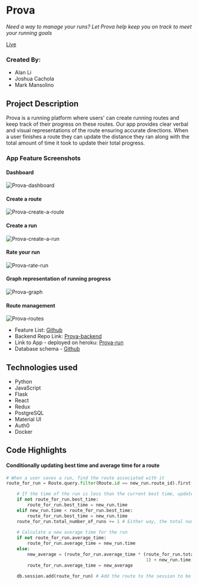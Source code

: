# Prova

*Need a way to manage your runs? Let Prova help keep you on track to meet your running goals*

[Live](https://prova-run.herokuapp.com)

### Created By:
- Alan Li
- Joshua Cachola
- Mark Mansolino

## Project Description
Prova is a running platform where users' can create running routes and keep track of their progress on these routes. Our app provides clear verbal and visual representations of the route ensuring accurate directions. When a user finishes a route they can update the distance they ran along with the total amount of time it took to update their total progress.

### App Feature Screenshots
#### Dashboard
![Prova-dashboard](https://media.giphy.com/media/S4Bln9msfQOjZhPQmz/giphy.gif)

#### Create a route
![Prova-create-a-route](https://media.giphy.com/media/W03O7rOagoE0V80j8c/giphy.gif)

#### Create a run
![Prova-create-a-run](https://media.giphy.com/media/IgFKabDBwakb4uCwTI/giphy.gif)

#### Rate your run
![Prova-rate-run](https://media.giphy.com/media/JpYnyAJjOFhHSGIrJJ/giphy.gif)

#### Graph representation of running progress
![Prova-graph](https://media.giphy.com/media/kagCkUWxyOkpQYdML7/giphy.gif)

#### Route management
![Prova-routes](https://media.giphy.com/media/j31O6MoSYU7q5ix8Cq/giphy.gif)

- Feature List: [Github](/documentation/feature-list.md)
- Backend Repo Link: [Prova-backend](https://github.com/JoshuaCachola/Prova-backend)
- Link to App - deployed on heroku: [Prova-run](https://prova-run.herokuapp.com)
- Database schema - [Github](https://github.com/JoshuaCachola/Prova-backend/blob/master/documentation/feature-packet/Prova-schema.png)

## Technologies used
- Python
- JavaScript
- Flask
- React
- Redux
- PostgreSQL
- Material UI
- Auth0
- Docker

## Code Highlights

#### Conditionally updating best time and average time for a route

```python
# When a user saves a run, find the route associated with it
route_for_run = Route.query.filter(Route.id == new_run.route_id).first()

    # If the time of the run is less than the current best time, update the best time. Otherwise, leave it as it is.
    if not route_for_run.best_time:
        route_for_run.best_time = new_run.time
    elif new_run.time < route_for_run.best_time:
        route_for_run.best_time = new_run.time
    route_for_run.total_number_of_runs += 1 # Either way, the total number of runs for the route is incremented
  
    # Calculate a new average time for the run
    if not route_for_run.average_time:
        route_for_run.average_time = new_run.time
    else:
        new_average = (route_for_run.average_time * (route_for_run.total_number_of_runs -
                                                     1) + new_run.time) / route_for_run.total_number_of_runs
        route_for_run.average_time = new_average
    
    db.session.add(route_for_run) # Add the route to the session to be saved in the database
```
